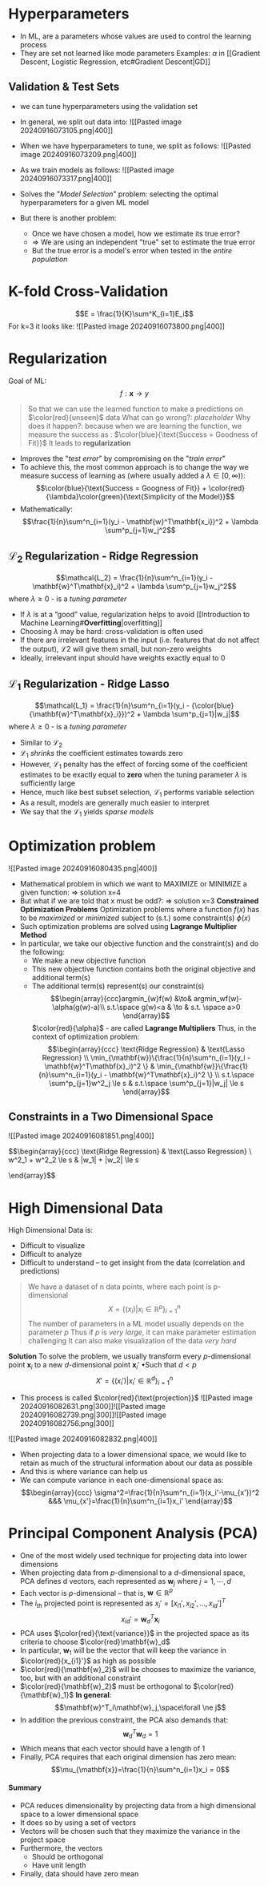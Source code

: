 # Hyperparameters
- In ML, are a parameters whose values are used to control the learning process
- They are set not learned like mode parameters
Examples: $\alpha$ in [[Gradient Descent, Logistic Regression, etc#Gradient Descent|GD]] 

## Validation & Test Sets
- we can tune hyperparameters using the validation set
- In general, we split out data into: 
  ![[Pasted image 20240916073105.png|400]]
- When we have hyperparameters to tune, we split as follows:
  ![[Pasted image 20240916073209.png|400]]
- As we train models as follows:
  ![[Pasted image 20240916073317.png|400]]

- Solves the "*Model Selection*" problem: selecting the optimal hyperparameters for a given ML model
- But there is another problem:
	- Once we have chosen a model, how we estimate its true error?
	- => We are using an independent "true" set to estimate the true error
	- But the true error is a model's error when tested in the *entire population*
# K-fold Cross-Validation
$$E = \frac{1}{K}\sum^K_{i=1}E_i$$
For k=3 it looks like:
![[Pasted image 20240916073800.png|400]]
# Regularization
Goal of ML:
$$f: \mathbf{x} \to y$$
> So that we can use the learned function to make a predictions on $\color{red}{unseen}$ data
> What can go wrong?: *placeholder*
> Why does it happen?: because when we are learning the function, we measure the success as : $\color{blue}{\text{Success = Goodness of Fit}}$ 
> It leads to **regularization**

- Improves the "*test error*" by compromising on the "*train error*"
- To achieve this, the most common approach is to change the way we measure success of learning as (where usually added a $\lambda \in [0, \infty)$): $$\color{blue}{\text{Success = Googness of Fit}} + \color{red}{\lambda}\color{green}{\text{Simplicity of the Model}}$$
- Mathematically: $$\frac{1}{n}\sum^n_{i=1}(y_i - \mathbf{w}^T\mathbf{x_i})^2 + \lambda \sum^p_{j=1}w_j^2$$
## $\mathcal{L_2}$ Regularization - Ridge Regression
$$\mathcal{L_2} = \frac{1}{n}\sum^n_{i=1}(y_i - \mathbf{w}^T\mathbf{x}_i)^2 + \lambda \sum^p_{j=1}w_j^2$$
where $\lambda \ge 0$ - is a *tuning parameter*

- If $\lambda$ is at a “good” value, regularization helps to avoid [[Introduction to Machine Learning#**Overfitting**|overfitting]]
- Choosing $\lambda$ may be hard: cross-validation is often used
- If there are irrelevant features in the input (i.e. features that do not affect the output), $\mathcal{L2}$ will give them small, but non-zero weights
- Ideally, irrelevant input should have weights exactly equal to 0

## $\mathcal{L_1}$ Regularization - Ridge Lasso
$$\mathcal{L_1} = \frac{1}{n}\sum^n_{i=1}(y_i - {\color{blue}{\mathbf{w}^T\mathbf{x}_i}})^2 + \lambda \sum^p_{j=1}|w_j|$$
where $\lambda \ge 0$ - is a *tuning parameter*

- Similar to $\mathcal{L_2}$
- $\mathcal{L_1}$ *shrinks* the coefficient estimates towards zero
- However, $\mathcal{L_1}$ penalty has the effect of forcing some of the coefficient estimates to be exactly equal to **zero** when the tuning parameter $\lambda$ is sufficiently large
- Hence, much like best subset selection, $\mathcal{L_1}$ performs variable selection
- As a result, models are generally much easier to interpret
- We say that the $\mathcal{L_1}$ yields *sparse models*

# Optimization problem
![[Pasted image 20240916080435.png|400]]
- Mathematical problem in which we want to MAXIMIZE or MINIMIZE a given function: => solution x=4
- But what if we are told that x must be odd?: => solution x=3
**Constrained Optimization Problems**
Optimization problems where a function $f(x)$ has to be *maximized* or *minimized* subject to (s.t.) some constraint(s) $\phi(x)$
- Such optimization problems are solved using **Lagrange Multiplier Method**
- In particular, we take our objective function and the constraint(s) and do the following:
	- We make a new objective function
	- This new objective function contains both the original objective and additional term(s)
	- The additional term(s) represent(s) our constraint(s)
$$\begin{array}{ccc}argmin_{w}f(w) &\to& argmin_wf(w)-\alpha(g(w)-a)\\
s.t.\space g(w)<a & \to & s.t. \space a>0
\end{array}$$
$\color{red}{\alpha}$ - are called **Lagrange Multipliers** 
Thus, in the context of optimization problem:$$\begin{array}{ccc}
\text{Ridge Regression} & \text{Lasso Regression} \\
\min_{\mathbf{w}}\{\frac{1}{n}\sum^n_{i=1}(y_i - \mathbf{w}^T\mathbf{x}_i)^2 \} & \min_{\mathbf{w}}\{\frac{1}{n}\sum^n_{i=1}(y_i - \mathbf{w}^T\mathbf{x}_i)^2 \} \\
s.t.\space \sum^p_{j=1}w^2_j \le s & s.t.\space \sum^p_{j=1}|w_j| \le s
\end{array}$$
## Constraints in a Two Dimensional Space
![[Pasted image 20240916081851.png|400]]

$$\begin{array}{ccc}
\text{Ridge Regression} & \text{Lasso Regression} \\
w^2_1 + w^2_2 \le s & |w_1| + |w_2| \le s 

\end{array}$$

# High Dimensional Data
High Dimensional Data is:
- Difficult to visualize
- Difficult to analyze
- Difficult to understand – to get insight from the data (correlation and predictions)

> We have a dataset of n data points, where each point is p-dimensional $$X = \{(x_i) | x_i \in \mathbb{R}^p\}^n_{i=1}$$
> The number of parameters in a ML model usually depends on the parameter $p$
> Thus if $p$ is *very large*, it can make parameter estimation challenging
> It can also make visualization of the data *very hard*

**Solution**
To solve the problem, we usually transform every $p$-dimensional point $\mathbf{x}_i$ to a new $d$-dimensional point $\mathbf{x}_i'$
•Such that $d < p$
$$X' = \{(x_i') | x_i' \in \mathbb{R}^d\}^n_{i=1}$$
- This process is called $\color{red}{\text{projection}}$
   ![[Pasted image 20240916082631.png|300]]![[Pasted image 20240916082739.png|300]]![[Pasted image 20240916082756.png|300]]

![[Pasted image 20240916082832.png|400]]

- When projecting data to a lower dimensional space, we would like to retain as much of the structural information about our data as possible
- And this is where variance can help us
- We can compute variance in each one-dimensional space as:$$\begin{array}{ccc}
  \sigma^2=\frac{1}{n}\sum^n_{i=1}(x_i'-\mu_{x'})^2 &&& \mu_{x'}=\frac{1}{n}\sum^n_{i=1}x_i'
  \end{array}$$
# Principal Component Analysis (PCA)
- One of the most widely used technique for projecting data into lower dimensions
- When projecting data from $p$-dimensional to a $d$-dimensional space, PCA defines d vectors, each represented as $\mathbf{w}_j$ where $j = 1, ⋯ , d$
- Each vector is $p$-dimensional – that is, $\mathbf{w} \in \mathbb{R}^p$
- The $i_{th}$ projected point is represented as $x_i' = [x_{i1}',x_{i2}',...,x_{id}']^T$ $$x_{id}' = \mathbf{w}^T_d\mathbf{x}_i$$
- PCA uses $\color{red}{\text{variance}}$ in the projected space as its criteria to choose $\color{red}\mathbf{w}_d$
- In particular, $\mathbf{w}_1$ will be the vector that will keep the variance in $\color{red}{x_{i1}'}$ as high as possible
- $\color{red}{\mathbf{w}_2}$ will be chooses to maximize the variance, too, but with an additional constraint
- $\color{red}{\mathbf{w}_2}$ must be orthogonal to $\color{red}{\mathbf{w}_1}$
**In general**:$$\mathbf{w}^T_i\mathbf{w}_j,\space\forall \ne j$$
- In addition the previous constraint, the PCA also demands that:$$\mathbf{w}^T_d\mathbf{w}_d=1$$
- Which means that each vector should have a length of 1
- Finally, PCA requires that each original dimension has zero mean: $$\mu_{\mathbf{x}}=\frac{1}{n}\sum^n_{i=1}x_i = 0$$
#### Summary
- PCA reduces dimensionality by projecting data from a high dimensional space to a lower dimensional space
- It does so by using a set of vectors
- Vectors will be chosen such that they maximize the variance in the project space
- Furthermore, the vectors
	- Should be orthogonal
	- Have unit length
- Finally, data should have zero mean